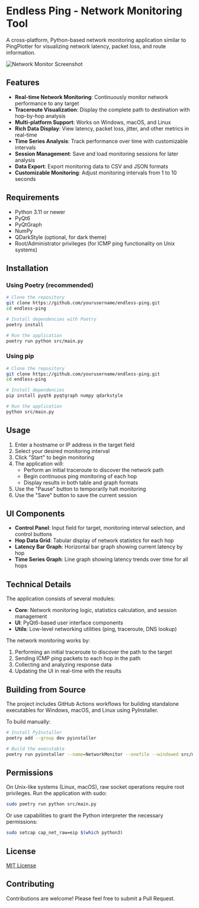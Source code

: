# Endless Ping - Network Monitoring Tool

A cross-platform, Python-based network monitoring application similar to PingPlotter for visualizing network latency, packet loss, and route information.

![Network Monitor Screenshot](https://via.placeholder.com/800x600?text=Network+Monitor+Screenshot)

## Features

- **Real-time Network Monitoring**: Continuously monitor network performance to any target
- **Traceroute Visualization**: Display the complete path to destination with hop-by-hop analysis
- **Multi-platform Support**: Works on Windows, macOS, and Linux
- **Rich Data Display**: View latency, packet loss, jitter, and other metrics in real-time
- **Time Series Analysis**: Track performance over time with customizable intervals
- **Session Management**: Save and load monitoring sessions for later analysis
- **Data Export**: Export monitoring data to CSV and JSON formats
- **Customizable Monitoring**: Adjust monitoring intervals from 1 to 10 seconds

## Requirements

- Python 3.11 or newer
- PyQt6
- PyQtGraph
- NumPy
- QDarkStyle (optional, for dark theme)
- Root/Administrator privileges (for ICMP ping functionality on Unix systems)

## Installation

### Using Poetry (recommended)

```bash
# Clone the repository
git clone https://github.com/yourusername/endless-ping.git
cd endless-ping

# Install dependencies with Poetry
poetry install

# Run the application
poetry run python src/main.py
```

### Using pip

```bash
# Clone the repository
git clone https://github.com/yourusername/endless-ping.git
cd endless-ping

# Install dependencies
pip install pyqt6 pyqtgraph numpy qdarkstyle

# Run the application
python src/main.py
```

## Usage

1. Enter a hostname or IP address in the target field
2. Select your desired monitoring interval
3. Click "Start" to begin monitoring
4. The application will:
   - Perform an initial traceroute to discover the network path
   - Begin continuous ping monitoring of each hop
   - Display results in both table and graph formats
5. Use the "Pause" button to temporarily halt monitoring
6. Use the "Save" button to save the current session

## UI Components

- **Control Panel**: Input field for target, monitoring interval selection, and control buttons
- **Hop Data Grid**: Tabular display of network statistics for each hop
- **Latency Bar Graph**: Horizontal bar graph showing current latency by hop
- **Time Series Graph**: Line graph showing latency trends over time for all hops

## Technical Details

The application consists of several modules:

- **Core**: Network monitoring logic, statistics calculation, and session management
- **UI**: PyQt6-based user interface components
- **Utils**: Low-level networking utilities (ping, traceroute, DNS lookup)

The network monitoring works by:
1. Performing an initial traceroute to discover the path to the target
2. Sending ICMP ping packets to each hop in the path
3. Collecting and analyzing response data
4. Updating the UI in real-time with the results

## Building from Source

The project includes GitHub Actions workflows for building standalone executables for Windows, macOS, and Linux using PyInstaller.

To build manually:

```bash
# Install PyInstaller
poetry add --group dev pyinstaller

# Build the executable
poetry run pyinstaller --name=NetworkMonitor --onefile --windowed src/main.py
```

## Permissions

On Unix-like systems (Linux, macOS), raw socket operations require root privileges. Run the application with sudo:

```bash
sudo poetry run python src/main.py
```

Or use capabilities to grant the Python interpreter the necessary permissions:

```bash
sudo setcap cap_net_raw=eip $(which python3)
```

## License

[MIT License](LICENSE)

## Contributing

Contributions are welcome! Please feel free to submit a Pull Request.
